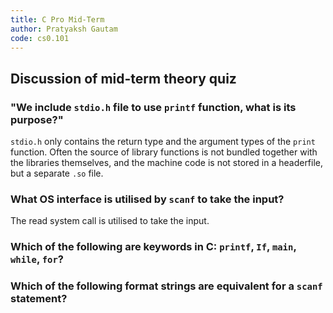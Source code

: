```yaml
---
title: C Pro Mid-Term
author: Pratyaksh Gautam
code: cs0.101
---
```


## Discussion of mid-term theory quiz

### "We include `stdio.h` file to use `printf` function, what is its purpose?"

`stdio.h` only contains the return type and the argument types of the `print` function.
Often the source of library functions is not bundled together with the libraries themselves,
and the machine code is not stored in a headerfile, but a separate `.so` file. 

### What OS interface is utilised by `scanf` to take the input?

The read system call is utilised to take the input.

### Which of the following are keywords in C: `printf`, `If`, `main`, `while`, `for`?

### Which of the following format strings are equivalent for a `scanf` statement?
